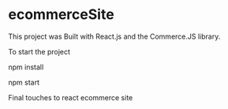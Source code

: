 # ecommerceSite

This project was Built with React.js and the Commerce.JS library.

To start the project

npm install

npm start


Final touches to react ecommerce site
